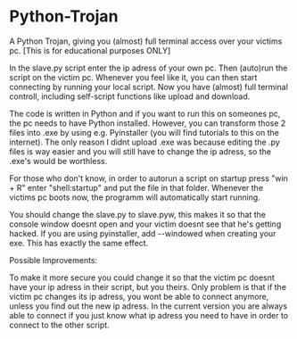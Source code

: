 # Python-Trojan
A Python Trojan, giving you (almost) full terminal access over your victims pc. [This is for educational purposes ONLY]

In the slave.py script enter the ip adress of your own pc. Then (auto)run the script on the victim pc. Whenever you feel like it, you can then start connecting by running your local script. Now you have (almost) full terminal controll, including self-script functions like upload and download.

The code is written in Python and if you want to run this on someones pc, the pc needs to have Python installed. However, you can transform those 2 files into .exe by using e.g. Pyinstaller (you will find tutorials to this on the internet). The only reason I didnt upload .exe was because editing the .py files is way easier and you will still have to change the ip adress, so the .exe's would be worthless.

For those who don't know, in order to autorun a script on startup press "win + R" enter "shell:startup" and put the file in that folder. Whenever the victims pc boots now, the programm will automatically start running. 

You should change the slave.py to slave.pyw, this makes it so that the console window doesnt open and your victim doesnt see that he's getting hacked. If you are using pyinstaller, add --windowed when creating your exe. This has exactly the same effect.


Possible Improvements:

To make it more secure you could change it so that the victim pc doesnt have your ip adress in their script, but you theirs. Only problem is that if the victim pc changes its ip adress, you wont be able to connect anymore, unless you find out the new ip adress. In the current version you are always able to connect if you just know what ip adress you need to have in order to connect to the other script.
